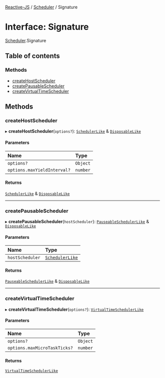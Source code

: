 [Reactive-JS](../README.md) / [Scheduler](../modules/Scheduler.md) / Signature

# Interface: Signature

[Scheduler](../modules/Scheduler.md).Signature

## Table of contents

### Methods

- [createHostScheduler](Scheduler.Signature.md#createhostscheduler)
- [createPausableScheduler](Scheduler.Signature.md#createpausablescheduler)
- [createVirtualTimeScheduler](Scheduler.Signature.md#createvirtualtimescheduler)

## Methods

### createHostScheduler

▸ **createHostScheduler**(`options?`): [`SchedulerLike`](types.SchedulerLike.md) & [`DisposableLike`](types.DisposableLike.md)

#### Parameters

| Name | Type |
| :------ | :------ |
| `options?` | `Object` |
| `options.maxYieldInterval?` | `number` |

#### Returns

[`SchedulerLike`](types.SchedulerLike.md) & [`DisposableLike`](types.DisposableLike.md)

___

### createPausableScheduler

▸ **createPausableScheduler**(`hostScheduler`): [`PauseableSchedulerLike`](types.PauseableSchedulerLike.md) & [`DisposableLike`](types.DisposableLike.md)

#### Parameters

| Name | Type |
| :------ | :------ |
| `hostScheduler` | [`SchedulerLike`](types.SchedulerLike.md) |

#### Returns

[`PauseableSchedulerLike`](types.PauseableSchedulerLike.md) & [`DisposableLike`](types.DisposableLike.md)

___

### createVirtualTimeScheduler

▸ **createVirtualTimeScheduler**(`options?`): [`VirtualTimeSchedulerLike`](types.VirtualTimeSchedulerLike.md)

#### Parameters

| Name | Type |
| :------ | :------ |
| `options?` | `Object` |
| `options.maxMicroTaskTicks?` | `number` |

#### Returns

[`VirtualTimeSchedulerLike`](types.VirtualTimeSchedulerLike.md)
